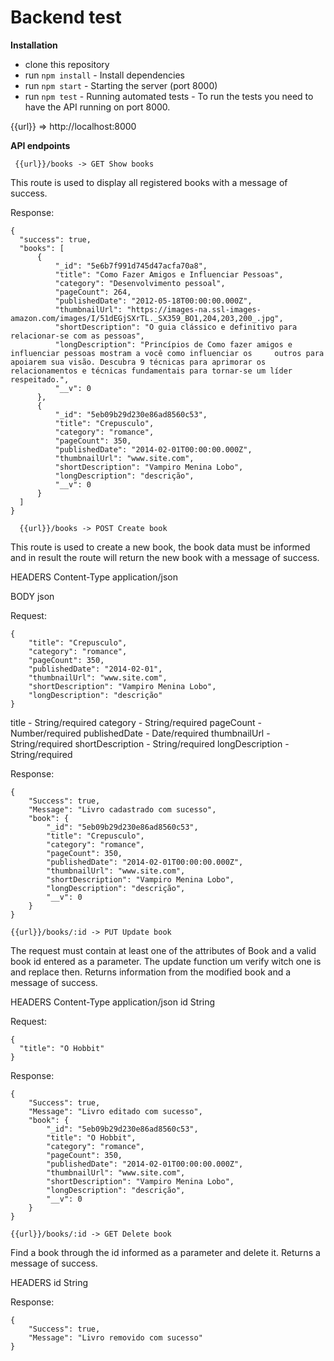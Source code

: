 # Backend test

**Installation**
- clone this repository
- run ```npm install``` - Install dependencies
- run ```npm start``` - Starting the server (port 8000)
- run ```npm test``` - Running automated tests - To run the tests you need to have the API running on port 8000.


{{url}} => http://localhost:8000



 **API endpoints**
 

 ````  {{url}}/books -> GET Show books ````  
 

This route is used to display all registered books with a message of success.

Response:
    
    {
      "success": true,
      "books": [
          {
              "_id": "5e6b7f991d745d47acfa70a8",
              "title": "Como Fazer Amigos e Influenciar Pessoas",
              "category": "Desenvolvimento pessoal",
              "pageCount": 264,
              "publishedDate": "2012-05-18T00:00:00.000Z",
              "thumbnailUrl": "https://images-na.ssl-images-amazon.com/images/I/51dEGjSXrTL._SX359_BO1,204,203,200_.jpg",
              "shortDescription": "O guia clássico e definitivo para relacionar-se com as pessoas",
              "longDescription": "Princípios de Como fazer amigos e influenciar pessoas mostram a você como influenciar os     outros para apoiarem sua visão. Descubra 9 técnicas para aprimorar os relacionamentos e técnicas fundamentais para tornar-se um líder respeitado.",
              "__v": 0
          },
          {
              "_id": "5eb09b29d230e86ad8560c53",
              "title": "Crepusculo",
              "category": "romance",
              "pageCount": 350,
              "publishedDate": "2014-02-01T00:00:00.000Z",
              "thumbnailUrl": "www.site.com",
              "shortDescription": "Vampiro Menina Lobo",
              "longDescription": "descrição",
              "__v": 0
          }
      ]
    }
    
    
    
  
````  {{url}}/books -> POST Create book````  

This route is used to create a new book, the book data must be informed and in result the route will
return the new book with a message of success.

HEADERS
Content-Type    application/json

BODY    json

Request:

    {   
        "title": "Crepusculo",
        "category": "romance",
        "pageCount": 350,
        "publishedDate": "2014-02-01",
        "thumbnailUrl": "www.site.com",
        "shortDescription": "Vampiro Menina Lobo",
        "longDescription": "descrição"
    }

    
title - String/required
category - String/required
pageCount - Number/required
publishedDate - Date/required
thumbnailUrl - String/required
shortDescription - String/required
longDescription - String/required

Response:

    {
        "Success": true,
        "Message": "Livro cadastrado com sucesso",
        "book": {
            "_id": "5eb09b29d230e86ad8560c53",
            "title": "Crepusculo",
            "category": "romance",
            "pageCount": 350,
            "publishedDate": "2014-02-01T00:00:00.000Z",
            "thumbnailUrl": "www.site.com",
            "shortDescription": "Vampiro Menina Lobo",
            "longDescription": "descrição",
            "__v": 0
        }
    }
    
    
    

````{{url}}/books/:id -> PUT Update book````
        
The request must contain at least one of the attributes of Book and a valid book id entered as a parameter. The update function um verify witch one is and replace then. Returns information from the modified book and a message of success.

HEADERS
Content-Type    application/json
id    String

Request:

    {   
      "title": "O Hobbit"
    }

    
Response:

    {
        "Success": true,
        "Message": "Livro editado com sucesso",
        "book": {
            "_id": "5eb09b29d230e86ad8560c53",
            "title": "O Hobbit",
            "category": "romance",
            "pageCount": 350,
            "publishedDate": "2014-02-01T00:00:00.000Z",
            "thumbnailUrl": "www.site.com",
            "shortDescription": "Vampiro Menina Lobo",
            "longDescription": "descrição",
            "__v": 0
        }
    }
    
    
   
    
````{{url}}/books/:id -> GET Delete book ````

Find a book through the id informed as a parameter and delete it. Returns a message of success.

HEADERS
id    String

Response: 

    {
        "Success": true,
        "Message": "Livro removido com sucesso"
    }

